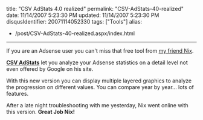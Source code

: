title: "CSV AdStats 4.0 realized"
permalink: "CSV-AdStats-40-realized"
date: 11/14/2007 5:23:30 PM
updated: 11/14/2007 5:23:30 PM
disqusIdentifier: 20071114052330
tags: ["Tools"]
alias:
 - /post/CSV-AdStats-40-realized.aspx/index.html
---
If you are an Adsense user you can't miss that free tool from [my friend Nix](http://blogs.codes-sources.com/nix/).

[**CSV AdStats**](http://www.nix.fr/csvadstats.aspx) let you analyze your Adsense statistics on a detail level not even offered by Google on his site.
<!-- more -->

With this new version you can display multiple layered graphics to analyze the progression on different values. You can compare year by year... lots of features.

After a late night troubleshooting with me yesterday, Nix went online with this version. **Great Job Nix!**
